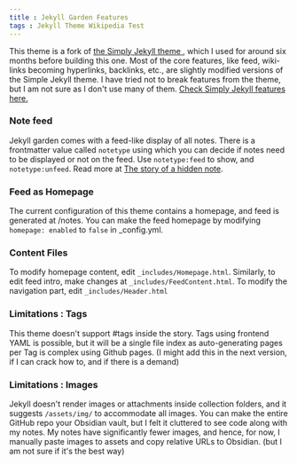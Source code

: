 ```yaml
---
title : Jekyll Garden Features
tags : Jekyll Theme Wikipedia Test
---
```


This theme is a fork of <a href="https://github.com/raghuveerdotnet/simply-jekyll">the Simply Jekyll theme </a>,  which I used for around six months before building this one. Most of the core features, like feed, wiki-links becoming hyperlinks, backlinks, etc., are slightly modified versions of the Simple Jekyll theme. I have tried not to break features from the theme, but I am not sure as I don't use many of them. <a href="https://simply-jekyll.netlify.app/posts/explore">Check Simply Jekyll features here.</a>

### Note feed
Jekyll garden comes with a feed-like display of all notes. There is a frontmatter value called `notetype` using which you can decide if notes need to be displayed or not on the feed. Use `notetype:feed` to show, and `notetype:unfeed`. Read more at  [The story of a hidden note](../notes/Hidden-Note).

### Feed as Homepage
The current configuration of this theme contains a homepage, and feed is generated at /notes. You can make the feed homepage by modifying `homepage: enabled` to `false` in _config.yml.

### Content Files
To modify homepage content, edit `_includes/Homepage.html`. Similarly, to edit feed intro, make changes at `_includes/FeedContent.html`. To modify the navigation part, edit `_includes/Header.html`

### Limitations : Tags
This theme doesn't support #tags inside the story. Tags using frontend YAML is possible, but it will be a single file index as auto-generating pages per Tag is complex using Github pages. (I might add this in the next version, if I can crack how to, and if there is a demand)

###  Limitations : Images
Jekyll doesn't render images or attachments inside collection folders, and it suggests `/assets/img/` to accommodate all images. You can make the entire GitHub repo your Obsidian vault, but I felt it cluttered to see code along with my notes. My notes have significantly fewer images, and hence, for now, I manually paste images to assets and copy relative URLs to Obsidian. (but I am not sure if it's the best way)
